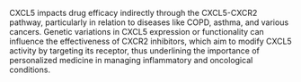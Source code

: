 CXCL5 impacts drug efficacy indirectly through the CXCL5-CXCR2 pathway, particularly in relation to diseases like COPD, asthma, and various cancers. Genetic variations in CXCL5 expression or functionality can influence the effectiveness of CXCR2 inhibitors, which aim to modify CXCL5 activity by targeting its receptor, thus underlining the importance of personalized medicine in managing inflammatory and oncological conditions.